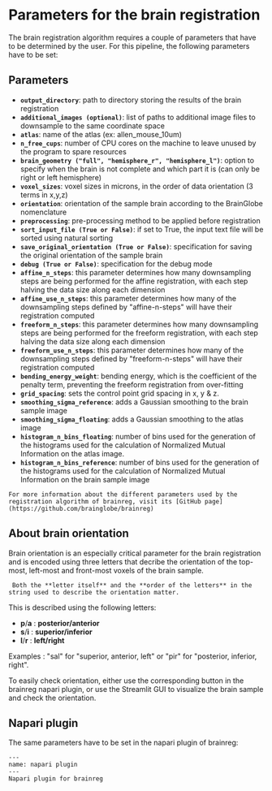 # Parameters for the brain registration

The brain registration algorithm requires a couple of parameters that have to be determined by the user. For this pipeline, the following parameters have to be set:

## Parameters

- **```output_directory```**: path to directory storing the results of the brain registration
- **```additional_images (optional)```**: list of paths to additional image files to downsample to the same coordinate space
- **```atlas```**: name of the atlas (ex: allen_mouse_10um)
- **```n_free_cups```**: number of CPU cores on the machine to leave unused by the program to spare resources
- **```brain_geometry ("full", "hemisphere_r", "hemisphere_l")```**: option to specify when the brain is not complete and which part it is (can only be right or left hemisphere)
- **```voxel_sizes```**: voxel sizes in microns, in the order of data orientation (3 terms in x,y,z)
- **```orientation```**: orientation of the sample brain according to the BrainGlobe nomenclature
- **```preprocessing```**: pre-processing method to be applied before registration
- **```sort_input_file (True or False)```**: if set to True, the input text file will be sorted using natural sorting
- **```save_original_orientation (True or False)```**: specification for saving the original orientation of the sample brain
- **```debug (True or False)```**: specification for the debug mode
- **```affine_n_steps```**: this parameter determines how many downsampling steps are being performed for the affine registration, with each step halving the data size along each dimension
- **```affine_use_n_steps```**: this parameter determines how many of the downsampling steps defined by "affine-n-steps" will have their registration computed
- **```freeform_n_steps```**: this parameter determines how many downsampling steps are being performed for the freeform registration, with each step halving the data size along each dimension
- **```freeform_use_n_steps```**: this parameter determines how many of the downsampling steps defined by "freeform-n-steps" will have their registration computed
- **```bending_energy_weight```**: bending energy, which is the coefficient of the penalty term, preventing the freeform registration from over-fitting
- **```grid_spacing```**: sets the control point grid spacing in x, y & z.
- **```smoothing_sigma_reference```**: adds a Gaussian smoothing to the brain sample image
- **```smoothing_sigma_floating```**: adds a Gaussian smoothing to the atlas image
- **```histogram_n_bins_floating```**: number of bins used for the generation of the histograms used for the calculation of Normalized Mutual Information on the atlas image.
- **```histogram_n_bins_reference```**: number of bins used for the generation of the histograms used for the calculation of Normalized Mutual Information on the brain sample image

```{tip}
For more information about the different parameters used by the registration algorithm of brainreg, visit its [GitHub page](https://github.com/brainglobe/brainreg)
```

## About brain orientation

Brain orientation is an especially critical parameter for the brain registration and is encoded using three letters that decribe the orientation of the top-most, left-most and front-most voxels of the brain sample.

```{important}
 Both the **letter itself** and the **order of the letters** in the string used to describe the orientation matter.
```

This is described using the following letters:

- **p**/**a** : **posterior/anterior**
- **s**/**i** : **superior/inferior**
- **l**/**r** : **left/right**

Examples : "sal" for "superior, anterior, left" or "pir" for "posterior, inferior, right".

To easily check orientation, either use the corresponding button in the brainreg napari plugin, or use the Streamlit GUI to visualize the brain sample and check the orientation.

## Napari plugin

The same parameters have to be set in the napari plugin of brainreg:

```{figure} ./images/brainreg_param.png
---
name: napari plugin
---
Napari plugin for brainreg
```
